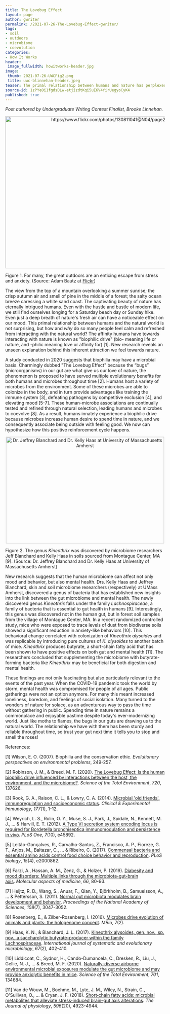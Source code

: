 ```yaml
---
title: The Lovebug Effect
layout: page
author: gwriter
permalink: /2021-07-26-The-Lovebug-Effect-gwriter/
tags:
- soil
- outdoors
- microbiome
- coevolution
categories:
- How It Works
header:
 image_fullwidth: howitworks-header.jpg
image:
 thumb: 2021-07-26-UWCFig2.png
 title: uwc-blinnehan-header.jpeg
teaser: The primal relationship between humans and nature has perplexed scientists for years. It is no secret that reduced anxiety and a sense of serenity are common consequences from spending time in the natural world, but the underlying mechanism may surprise you.
source-id: 1zPYeOi1fgdsDLw-etjizdtKqi5uE6V4YirUegyoCyK4
published: true
---
```


*Post authored by Undergraduate Writing Contest Finalist, Brooke Linnehan.*

<center><a data-flickr-embed="true" href="https://www.flickr.com/photos/139839751@N06/51307848625/in/dateposted-public/" title="https://www.flickr.com/photos/130811041@N04/page2/"><img src="https://live.staticflickr.com/65535/51307848625_02257f74dd_z.jpg" width="640" height="480" alt="https://www.flickr.com/photos/130811041@N04/page2/"></a><script async src="//embedr.flickr.com/assets/client-code.js" charset="utf-8"></script></center>

Figure 1. For many, the great outdoors are an enticing escape from stress and anxiety. (Source: Adam Bautz at [Flickr](https://www.flickr.com/photos/130811041@N04/page2/))

The view from the top of a mountain overlooking a summer sunrise; the crisp autumn air and smell of pine in the middle of a forest; the salty ocean breeze caressing a white sand coast. The captivating beauty of nature has eternally intrigued humans. Even with the hustle and bustle of modern life, we still find ourselves longing for a Saturday beach day or Sunday hike. Even just a deep breath of nature's fresh air can have a noticeable effect on our mood. This primal relationship between humans and the natural world is not surprising, but how and *why* do so many people feel calm and refreshed from interacting with the natural world? The affinity humans have towards interacting with nature is known as "biophilic drive"  (bio- meaning life or nature, and -philic meaning love or affinity for) [1]. New research reveals an unseen explanation behind this inherent attraction we feel towards nature. 

A study conducted in 2020 suggests that biophilia may have a microbial basis. Charmingly dubbed "The Lovebug Effect"  because the “bugs” (microorganisms) in our gut are what give us our love of nature, the phenomenon is proposed to have served multiple evolutionary benefits for both humans and microbes throughout time [2]. Humans host a variety of microbes from the environment. Some of these microbes are able to colonize in the body, and in turn provide advantages like training the immune system [3], defeating pathogens by competitive exclusion [4], and elevating mood [5-7]. These human-microbe associations are continually tested and refined through natural selection, leading humans and microbes to coevolve [8]. As a result, humans innately experience a biophilic drive because microbes increase human desire to spend time in nature, and we consequently associate being outside with feeling good. We now can hypothesize how this positive reinforcement cycle happens. 

<center><a data-flickr-embed="true" href="https://www.flickr.com/photos/139839751@N06/51307849865/in/dateposted-public/" title="Dr. Jeffrey Blanchard and Dr. Kelly Haas at University of Massachusetts Amherst"><img src="https://live.staticflickr.com/65535/51307849865_345102e9b7.jpg" width="500" height="336" alt="Dr. Jeffrey Blanchard and Dr. Kelly Haas at University of Massachusetts Amherst"></a><script async src="//embedr.flickr.com/assets/client-code.js" charset="utf-8"></script></center>

Figure 2. The genus *Kineothrix* was discovered by microbiome researchers Jeff Blanchard and Kelly Haas in soils sourced from Montague Center, MA [9]. (Source: Dr. Jeffrey Blanchard and Dr. Kelly Haas at University of Massachusetts Amherst)

New research suggests that the human microbiome can affect not only mood and behavior, but also mental health. Drs. Kelly Haas and Jeffrey Blanchard, skin and soil microbiome researchers (respectively) at UMass Amherst, discovered a genus of bacteria that has established new insights into the link between the gut microbiome and mental health. The newly discovered genus *Kineothrix* falls under the family *Lachnospiraceae*, a family of bacteria that is essential to gut health in humans [9]. Interestingly, this genus was discovered not in the human gut, but in forest soil samples from the village of Montague Center, MA. In a recent randomized controlled study, mice who were exposed to trace levels of dust from biodiverse soils showed a significant reduction in anxiety-like behaviors [10]. This behavioral change correlated with colonization of *Kineothrix alysoides* and was replicable by introducing pure cultures of *K. alysoides* to another batch of mice. *Kineothrix* produces butyrate, a short-chain fatty acid that has been shown to have positive effects on both gut and mental health [11]. The researchers concluded that supplementing the microbiome with butyrate-forming bacteria like *Kineothrix* may be beneficial for both digestion and mental health. 

These findings are not only fascinating but also particularly relevant to the events of the past year. When the COVID-19 pandemic took the world by storm, mental health was compromised for people of all ages. Public gatherings were not an option anymore. For many this meant increased loneliness, boredom, and feelings of social isolation. Many turned to the wonders of nature for solace, as an adventurous way to pass the time without gathering in public. Spending time in nature remains a commonplace and enjoyable pastime despite today's ever-modernizing world. Just like moths to flames, the bugs in our guts are drawing us to the natural world. The relationship we have with them has been sturdy and reliable throughout time, so trust your gut next time it tells you to stop and smell the roses!

References:

[1] Wilson, E. O. (2007). Biophilia and the conservation ethic. *Evolutionary perspectives on environmental problems*, 249-257.

[2] Robinson, J. M., & Breed, M. F. (2020). [The Lovebug Effect: Is the human biophilic drive influenced by interactions between the host, the environment, and the microbiome?](https://www.sciencedirect.com/science/article/pii/S0048969720311372?via%3Dihub). *Science of the Total Environment*, *720*, 137626.

[3] Rook, G. A., Raison, C. L., & Lowry, C. A. (2014). [Microbial 'old friends', immunoregulation and socioeconomic status](https://www.ncbi.nlm.nih.gov/pmc/articles/PMC4089149/). *Clinical & Experimental Immunology*, *177*(1), 1-12.

[4] Weyrich, L. S., Rolin, O. Y., Muse, S. J., Park, J., Spidale, N., Kennett, M. J., ... & Harvill, E. T. (2012). [A Type VI secretion system encoding locus is required for Bordetella bronchiseptica immunomodulation and persistence in vivo](https://www.ncbi.nlm.nih.gov/pmc/articles/PMC3470547/). *PLoS One*, *7*(10), e45892.

[5] Leitão-Gonçalves, R., Carvalho-Santos, Z., Francisco, A. P., Fioreze, G. T., Anjos, M., Baltazar, C., ... & Ribeiro, C. (2017). [Commensal bacteria and essential amino acids control food choice behavior and reproduction](https://www.ncbi.nlm.nih.gov/pmc/articles/PMC5404834/). *PLoS biology*, *15*(4), e2000862.

[6] Farzi, A., Hassan, A. M., Zenz, G., & Holzer, P. (2019). [Diabesity and mood disorders: Multiple links through the microbiota-gut-brain axis](https://www.sciencedirect.com/science/article/pii/S0098299718300748?via%3Dihub). *Molecular aspects of medicine*, *66*, 80-93.

[7] Heijtz, R. D., Wang, S., Anuar, F., Qian, Y., Björkholm, B., Samuelsson, A., ... & Pettersson, S. (2011). [Normal gut microbiota modulates brain development and behavior](https://www.pnas.org/content/108/7/3047). *Proceedings of the National Academy of Sciences*, *108*(7), 3047-3052.

[8] Rosenberg, E., & Zilber-Rosenberg, I. (2016). [Microbes drive evolution of animals and plants: the hologenome concept](https://www.ncbi.nlm.nih.gov/pmc/articles/PMC4817260/). *MBio*, *7*(2).

[9] Haas, K. N., & Blanchard, J. L. (2017). [Kineothrix alysoides, gen. nov., sp. nov., a saccharolytic butyrate-producer within the family Lachnospiraceae](https://www.microbiologyresearch.org/content/journal/ijsem/10.1099/ijsem.0.001643#tab2). *International journal of systematic and evolutionary microbiology*, *67*(2), 402-410.

[10] Liddicoat, C., Sydnor, H., Cando-Dumancela, C., Dresken, R., Liu, J., Gellie, N. J., ... & Breed, M. F. (2020). [Naturally-diverse airborne environmental microbial exposures modulate the gut microbiome and may provide anxiolytic benefits in mice](https://www.sciencedirect.com/science/article/pii/S0048969719346753). *Science of the Total Environment*, *701*, 134684.

[11] Van de Wouw, M., Boehme, M., Lyte, J. M., Wiley, N., Strain, C., O'Sullivan, O., ... & Cryan, J. F. (2018). [Short‐chain fatty acids: microbial metabolites that alleviate stress‐induced brain–gut axis alterations](https://www.ncbi.nlm.nih.gov/pmc/articles/PMC6187046/). *The Journal of physiology*, *596*(20), 4923-4944.

